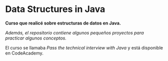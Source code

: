 # Data Structures in Java

**Curso que realicé sobre estructuras de datos en Java.**

*Además, el repositorio contiene algunos pequeños proyectos para practicar algunos conceptos.*

El curso se llamaba *Pass the technical interview with Java* y está disponible en CodeAcademy.